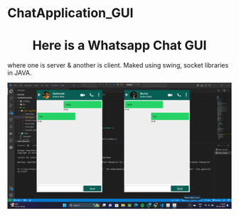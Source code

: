 # ChatApplication_GUI
<h1 align="center">Here is a Whatsapp Chat GUI</h1>
where one is server & another is client.
Maked using swing, socket libraries in JAVA.

![Output Screensot](https://github.com/gpratik143/ChatApplication-GUI/blob/master/Output_SS.png)

